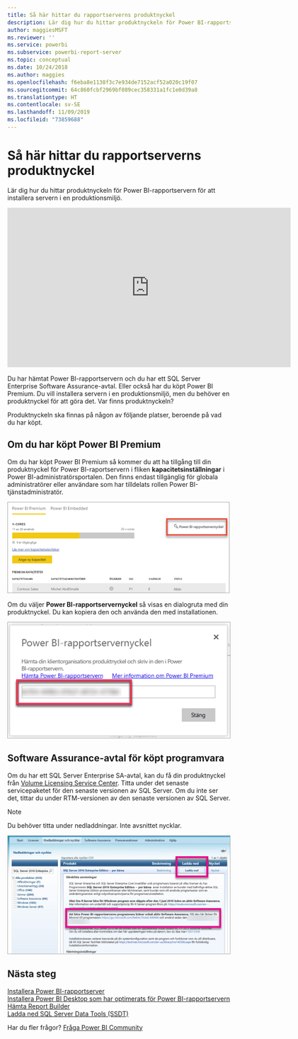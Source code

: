 ```yaml
---
title: Så här hittar du rapportserverns produktnyckel
description: Lär dig hur du hittar produktnyckeln för Power BI-rapportservern för att installera servern i en produktionsmiljö.
author: maggiesMSFT
ms.reviewer: ''
ms.service: powerbi
ms.subservice: powerbi-report-server
ms.topic: conceptual
ms.date: 10/24/2018
ms.author: maggies
ms.openlocfilehash: f6eba8e1138f3c7e934de7152acf52a020c19f07
ms.sourcegitcommit: 64c860fcbf2969bf089cec358331a1fc1e0d39a8
ms.translationtype: HT
ms.contentlocale: sv-SE
ms.lasthandoff: 11/09/2019
ms.locfileid: "73859688"
---
```

# <a name="how-to-find-your-report-server-product-key"></a>Så här hittar du rapportserverns produktnyckel
Lär dig hur du hittar produktnyckeln för Power BI-rapportservern för att installera servern i en produktionsmiljö.

<iframe width="640" height="360" src="https://www.youtube.com/embed/6CQnf-NGtpU?rel=0&amp;showinfo=0" frameborder="0" allowfullscreen></iframe>

Du har hämtat Power BI-rapportservern och du har ett SQL Server Enterprise Software Assurance-avtal. Eller också har du köpt Power BI Premium. Du vill installera servern i en produktionsmiljö, men du behöver en produktnyckel för att göra det. Var finns produktnyckeln? 

Produktnyckeln ska finnas på någon av följande platser, beroende på vad du har köpt.

## <a name="purchased-power-bi-premium"></a>Om du har köpt Power BI Premium
Om du har köpt Power BI Premium så kommer du att ha tillgång till din produktnyckel för Power BI-raportservern i fliken **kapacitetsinställningar** i Power BI-administratörsportalen. Den finns endast tillgänglig för globala administratörer eller användare som har tilldelats rollen Power BI-tjänstadministratör.

![Power BI-rapportservernyckeln i premiuminställningarna](media/find-product-key/pbirs-product-key.png)

Om du väljer **Power BI-rapportservernyckel** så visas en dialogruta med din produktnyckel. Du kan kopiera den och använda den med installationen.

![Produktnyckel för Power BI-rapportserver](media/find-product-key/pbirs-product-key-dialog.png)

## <a name="purchased-software-assurance-agreement"></a>Software Assurance-avtal för köpt programvara
Om du har ett SQL Server Enterprise SA-avtal, kan du få din produktnyckel från [Volume Licensing Service Center](https://www.microsoft.com/Licensing/servicecenter/). Titta under det senaste servicepaketet för den senaste versionen av SQL Server. Om du inte ser det, tittar du under RTM-versionen av den senaste versionen av SQL Server.

> [!NOTE]
> Du behöver titta under nedladdningar. Inte avsnittet nycklar.
> 
> 

![](media/find-product-key/vlsc-download.png "Volume Licensing Service Center")

## <a name="next-steps"></a>Nästa steg
[Installera Power BI-rapportserver](install-report-server.md)  
[Installera Power BI Desktop som har optimerats för Power BI-rapportservern](install-powerbi-desktop.md)  
[Hämta Report Builder](https://www.microsoft.com/download/details.aspx?id=53613)  
[Ladda ned SQL Server Data Tools (SSDT)](https://go.microsoft.com/fwlink/?LinkID=616714)

Har du fler frågor? [Fråga Power BI Community](https://community.powerbi.com/)

